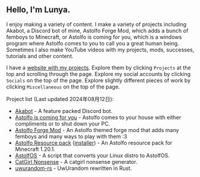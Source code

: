 ## Hello, I'm Lunya.

I enjoy making a variety of content. I make a variety of projects including Akabot, a Discord bot of mine, Astolfo Forge Mod, which adds a bunch of femboys to Minecraft, or Astolfo is coming for you, which is a windows program where Astolfo comes to you to call you a great human being. Sometimes I also make YouTube videos with my projects, mods, successes, tutorials and other content.

I have a [website with my projects](https://lunya.pet/). Explore them by clicking `Projects` at the top and scrolling through the page. Explore my social accounts by clicking `Socials` on the top of the page. Explore slightly different pieces of work by clicking `Miscellaneous` on the top of the page.

Project list (Last updated 2024年08月12日):

- [Akabot](https://lunya.pet/project/akabot) - A feature packed Discord bot.
- [Astolfo is coming for you](https://git.lunya.pet/Lunya/AstolfoIsComingForYou/releases) - Astolfo comes to your house with either compliments or to shut down your PC.
- [Astolfo Forge Mod](https://git.lunya.pet/Lunya/AstolfoForge/releases) - An Astolfo themed forge mod that adds many femboys and many ways to play with them :3
- [Astolfo Resource pack](https://git.lunya.pet/Lunya/AstolfoResourcePack) ([installer](https://git.lunya.pet/Lunya/AstolfoResourcePackInstaller/releases/)) - An Astolfo resource pack for Minecraft 1.20.1.
- [AstolfOS](https://git.lunya.pet/Lunya/AstolfOS/wiki/) - A script that converts your Linux distro to AstolfOS.
- [CatGirl Nonsense](https://mldkyt.nekoweb.org/project/catgirlnonsense/) - A catgirl nonsense generator.
- [uwurandom-rs](https://git.lunya.pet/Lunya/uwurandom-rs/) - UwUrandom rewritten in Rust.

